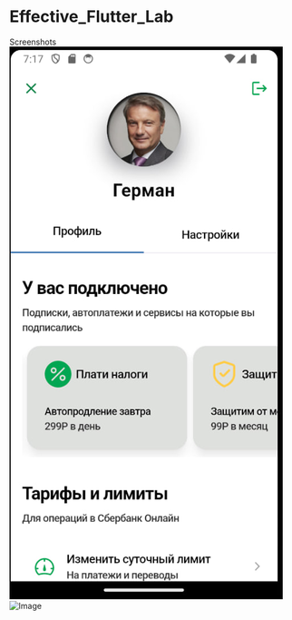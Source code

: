 # Effective_Flutter_Lab
Screenshots
![Image](https://github.com/Payson228/Flutter_Lab3/blob/main/assets/images/screen_main.jpg)
![Image](https://github.com/Payson228/Flutter_Lab3/blob/main/assets/images/screen_option.jpg)
